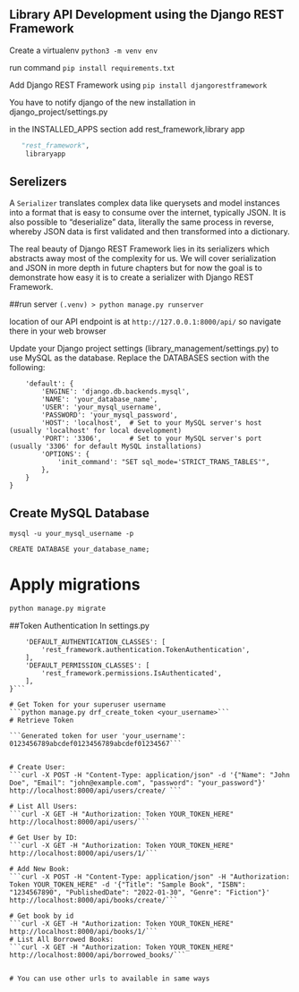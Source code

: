 ## Library API Development using the Django REST Framework

Create a virtualenv ```python3 -m venv env```

run command ```pip install requirements.txt```

Add Django REST Framework using ```pip install djangorestframework```

You have to notify django of the new installation in django_project/settings.py

in the INSTALLED_APPS section add rest_framework,library app

``` settings.py
   "rest_framework",
    libraryapp
```



## Serelizers

A ```Serializer``` translates complex data like querysets and model instances into a format that is easy to consume over the internet, typically JSON. It is also possible to “deserialize” data, literally the same process in reverse, whereby JSON data is first validated and then transformed into a dictionary.

The real beauty of Django REST Framework lies in its serializers which abstracts away most of the complexity for us. We will cover serialization and JSON in more depth in future chapters but for now the goal is to demonstrate how easy it is to create a serializer with Django REST Framework.


##run server
```(.venv) > python manage.py runserver```

location of our API endpoint is at ```http://127.0.0.1:8000/api/``` so navigate there in your web browser


Update your Django project settings (library_management/settings.py) to use MySQL as the database. Replace the DATABASES section with the following:

```DATABASES = {
    'default': {
        'ENGINE': 'django.db.backends.mysql',
        'NAME': 'your_database_name',
        'USER': 'your_mysql_username',
        'PASSWORD': 'your_mysql_password',
        'HOST': 'localhost',  # Set to your MySQL server's host (usually 'localhost' for local development)
        'PORT': '3306',       # Set to your MySQL server's port (usually '3306' for default MySQL installations)
        'OPTIONS': {
            'init_command': "SET sql_mode='STRICT_TRANS_TABLES'",
        },
    }
}

```

## Create MySQL Database

```mysql -u your_mysql_username -p```

```CREATE DATABASE your_database_name;```

# Apply migrations
```python manage.py makemigrations
python manage.py migrate
```

##Token Authentication 
In settings.py
```REST_FRAMEWORK = {
    'DEFAULT_AUTHENTICATION_CLASSES': [
        'rest_framework.authentication.TokenAuthentication',
    ],
    'DEFAULT_PERMISSION_CLASSES': [
        'rest_framework.permissions.IsAuthenticated',
    ],
}```

# Get Token for your superuser username
```python manage.py drf_create_token <your_username>```
# Retrieve Token

```Generated token for user 'your_username': 0123456789abcdef0123456789abcdef01234567```


# Create User:
```curl -X POST -H "Content-Type: application/json" -d '{"Name": "John Doe", "Email": "john@example.com", "password": "your_password"}' http://localhost:8000/api/users/create/ ```

# List All Users:
```curl -X GET -H "Authorization: Token YOUR_TOKEN_HERE" http://localhost:8000/api/users/```

# Get User by ID:
```curl -X GET -H "Authorization: Token YOUR_TOKEN_HERE" http://localhost:8000/api/users/1/```

# Add New Book:
```curl -X POST -H "Content-Type: application/json" -H "Authorization: Token YOUR_TOKEN_HERE" -d '{"Title": "Sample Book", "ISBN": "1234567890", "PublishedDate": "2022-01-30", "Genre": "Fiction"}' http://localhost:8000/api/books/create/```

# Get book by id
```curl -X GET -H "Authorization: Token YOUR_TOKEN_HERE" http://localhost:8000/api/books/1/```
# List All Borrowed Books:
```curl -X GET -H "Authorization: Token YOUR_TOKEN_HERE" http://localhost:8000/api/borrowed_books/```


# You can use other urls to available in same ways


